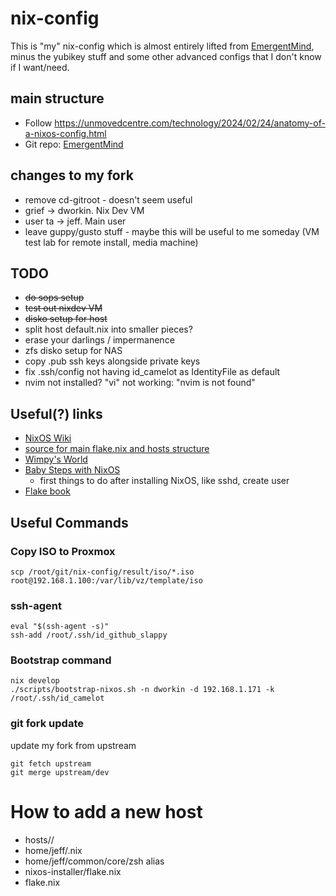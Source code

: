 # nix-config

This is "my" nix-config which is almost entirely lifted from [EmergentMind](https://github.com/EmergentMind/nix-config), minus the yubikey stuff and some other advanced configs that I don't know if I want/need.

## main structure

* Follow https://unmovedcentre.com/technology/2024/02/24/anatomy-of-a-nixos-config.html
* Git repo: [EmergentMind](https://github.com/EmergentMind/nix-config)

## changes to my fork

* remove cd-gitroot - doesn't seem useful
* grief -> dworkin.  Nix Dev VM
* user ta -> jeff.  Main user
* leave guppy/gusto stuff - maybe this will be useful to me someday (VM test lab for remote install, media machine)

## TODO

* ~~do sops setup~~
* ~~test out nixdev VM~~
* ~~disko setup for host~~
* split host default.nix into smaller pieces?
* erase your darlings / impermanence
* zfs disko setup for NAS
* copy .pub ssh keys alongside private keys
* fix .ssh/config not having id_camelot as IdentityFile as default
* nvim not installed? "vi" not working: "nvim is not found"

## Useful(?) links

* [NixOS Wiki](https://nixos.wiki/wiki/Main_Page)
* [source for main flake.nix and hosts structure](https://github.com/Electrostasy/dots/)
* [Wimpy's World](https://github.com/wimpysworld/nix-config)
* [Baby Steps with NixOS](https://seanrmurphy.medium.com/baby-steps-with-nixos-1ce7c4b0610)
  * first things to do after installing NixOS, like sshd, create user
* [Flake book](https://nixos-and-flakes.thiscute.world/other-usage-of-flakes/inputs)


## Useful Commands

### Copy ISO to Proxmox

`scp /root/git/nix-config/result/iso/*.iso root@192.168.1.100:/var/lib/vz/template/iso`

### ssh-agent

```
eval "$(ssh-agent -s)"
ssh-add /root/.ssh/id_github_slappy
```

### Bootstrap command

```
nix develop
./scripts/bootstrap-nixos.sh -n dworkin -d 192.168.1.171 -k /root/.ssh/id_camelot
```

### git fork update
update my fork from upstream

```
git fetch upstream
git merge upstream/dev
```


# How to add a new host
- hosts/<host>/
- home/jeff/<host>.nix
- home/jeff/common/core/zsh alias
- nixos-installer/flake.nix
- flake.nix
